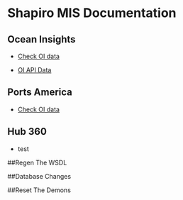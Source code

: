# Shapiro MIS Documentation

## Ocean Insights

* [Check OI data](https://shapiro360.shapiro.com/index.php/run-app?app=ocean-insights-request-mbl)

* [OI API Data](https://shapiro360.shapiro.com/index.php/run-app?app=ocean-insights-request-mbl)


## Ports America

* [Check OI data](https://shapiro360.shapiro.com/index.php/run-app?app=ocean-insights-request-mbl)


## Hub 360
* test

##Regen The WSDL



##Database Changes



##Reset The Demons
